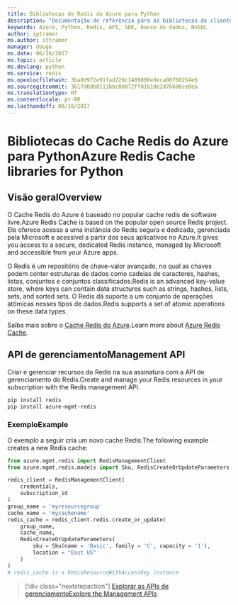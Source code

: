 ```yaml
---
title: Bibliotecas de Redis do Azure para Python
description: "Documentação de referência para as bibliotecas de cliente de Python para Redis"
keywords: Azure, Python, Redis, API, SDK, banco de dados, NoSQL
author: sptramer
ms.author: sttramer
manager: douge
ms.date: 06/26/2017
ms.topic: article
ms.devlang: python
ms.service: redis
ms.openlocfilehash: 3ba8d972e91fad229c1489800edeca08760254e6
ms.sourcegitcommit: 3617d0db0111bbc00072ff8161de2d76606ce0ea
ms.translationtype: HT
ms.contentlocale: pt-BR
ms.lasthandoff: 08/18/2017
---
```

# <a name="azure-redis-cache-libraries-for-python"></a><span data-ttu-id="c4278-104">Bibliotecas do Cache Redis do Azure para Python</span><span class="sxs-lookup"><span data-stu-id="c4278-104">Azure Redis Cache libraries for Python</span></span>

## <a name="overview"></a><span data-ttu-id="c4278-105">Visão geral</span><span class="sxs-lookup"><span data-stu-id="c4278-105">Overview</span></span>

<span data-ttu-id="c4278-106">O Cache Redis do Azure é baseado no popular cache redis de software livre.</span><span class="sxs-lookup"><span data-stu-id="c4278-106">Azure Redis Cache is based on the popular open source Redis project.</span></span> <span data-ttu-id="c4278-107">Ele oferece acesso a uma instância do Redis segura e dedicada, gerenciada pela Microsoft e acessível a partir dos seus aplicativos no Azure.</span><span class="sxs-lookup"><span data-stu-id="c4278-107">It gives you access to a secure, dedicated Redis instance, managed by Microsoft and accessible from your Azure apps.</span></span>

<span data-ttu-id="c4278-108">O Redis é um repositório de chave-valor avançado, no qual as chaves podem conter estruturas de dados como cadeias de caracteres, hashes, listas, conjuntos e conjuntos classificados.</span><span class="sxs-lookup"><span data-stu-id="c4278-108">Redis is an advanced key-value store, where keys can contain data structures such as strings, hashes, lists, sets, and sorted sets.</span></span> <span data-ttu-id="c4278-109">O Redis dá suporte a um conjunto de operações atômicas nesses tipos de dados.</span><span class="sxs-lookup"><span data-stu-id="c4278-109">Redis supports a set of atomic operations on these data types.</span></span>

<span data-ttu-id="c4278-110">Saiba mais sobre o [Cache Redis do Azure](https://docs.microsoft.com/azure/redis-cache/).</span><span class="sxs-lookup"><span data-stu-id="c4278-110">Learn more about [Azure Redis Cache](https://docs.microsoft.com/azure/redis-cache/).</span></span>

## <a name="management-api"></a><span data-ttu-id="c4278-111">API de gerenciamento</span><span class="sxs-lookup"><span data-stu-id="c4278-111">Management API</span></span>

<span data-ttu-id="c4278-112">Criar e gerenciar recursos do Redis na sua assinatura com a API de gerenciamento do Redis.</span><span class="sxs-lookup"><span data-stu-id="c4278-112">Create and manage your Redis resources in your subscription with the Redis management API.</span></span>

```bash
pip install redis
pip install azure-mgmt-redis
```

### <a name="example"></a><span data-ttu-id="c4278-113">Exemplo</span><span class="sxs-lookup"><span data-stu-id="c4278-113">Example</span></span>

<span data-ttu-id="c4278-114">O exemplo a seguir cria um novo cache Redis:</span><span class="sxs-lookup"><span data-stu-id="c4278-114">The following example creates a new Redis cache:</span></span>

```python
from azure.mgmt.redis import RedisManagementClient
from azure.mgmt.redis.models import Sku, RedisCreateOrUpdateParameters

redis_client = RedisManagementClient(
    credentials,
    subscription_id
)
group_name = 'myresourcegroup'
cache_name = 'mycachename'
redis_cache = redis_client.redis.create_or_update(
    group_name,
    cache_name,
    RedisCreateOrUpdateParameters(
        sku = Sku(name = 'Basic', family = 'C', capacity = '1'),
        location = "East US"
    )
)
# redis_cache is a RedisResourceWithAccessKey instance
```

> [!div class="nextstepaction"]
> [<span data-ttu-id="c4278-115">Explorar as APIs de gerenciamento</span><span class="sxs-lookup"><span data-stu-id="c4278-115">Explore the Management APIs</span></span>](/python/api/overview/azure/redis/managementlibrary)

